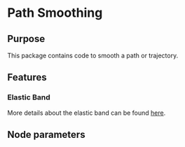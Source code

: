 # Path Smoothing

## Purpose

This package contains code to smooth a path or trajectory.

## Features

### Elastic Band

More details about the elastic band can be found [here](docs/eb.md).

## Node parameters
